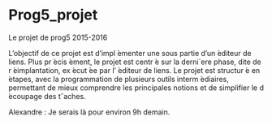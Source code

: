 # Prog5_projet
Le projet de prog5 2015-2016


L’objectif de ce projet est d’impl ́ementer une sous partie d’un  ́editeur de liens. Plus pr ́ecis ́ement, le projet
est centr ́e sur la derni`ere phase, dite de r ́eimplantation, ex ́ecut ́ee par l’ ́editeur de liens. Le projet est structur ́e
en  ́etapes, avec la programmation de plusieurs outils interm ́ediaires, permettant de mieux comprendre les
principales notions et de simplifier le d ́ecoupage des tˆaches.

Alexandre : Je serais là pour environ 9h demain.
